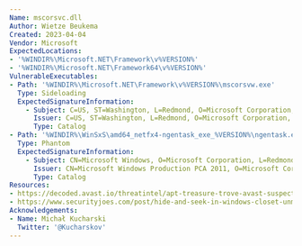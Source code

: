 ```yaml
---
Name: mscorsvc.dll
Author: Wietze Beukema
Created: 2023-04-04
Vendor: Microsoft
ExpectedLocations:
- '%WINDIR%\Microsoft.NET\Framework\v%VERSION%'
- '%WINDIR%\Microsoft.NET\Framework64\v%VERSION%'
VulnerableExecutables:
- Path: '%WINDIR%\Microsoft.NET\Framework\v%VERSION%\mscorsvw.exe'
  Type: Sideloading
  ExpectedSignatureInformation:
    - Subject: C=US, ST=Washington, L=Redmond, O=Microsoft Corporation, OU=MOPR, CN=Microsoft Corporation
      Issuer: C=US, ST=Washington, L=Redmond, O=Microsoft Corporation, CN=Microsoft Code Signing PCA
      Type: Catalog
- Path: '%WINDIR%\WinSxS\amd64_netfx4-ngentask_exe_%VERSION%\ngentask.exe'
  Type: Phantom
  ExpectedSignatureInformation:
    - Subject: CN=Microsoft Windows, O=Microsoft Corporation, L=Redmond, S=Washington, C=US
      Issuer: CN=Microsoft Windows Production PCA 2011, O=Microsoft Corporation, L=Redmond, S=Washington, C=US
      Type: Catalog
Resources:
- https://decoded.avast.io/threatintel/apt-treasure-trove-avast-suspects-chinese-apt-group-mustang-panda-is-collecting-data-from-burmese-government-agencies-and-opposition-groups/
- https://www.securityjoes.com/post/hide-and-seek-in-windows-closet-unmasking-the-winsxs-hijacking-hideout
Acknowledgements:
- Name: Michał Kucharski
  Twitter: '@Kucharskov'  
---
```


